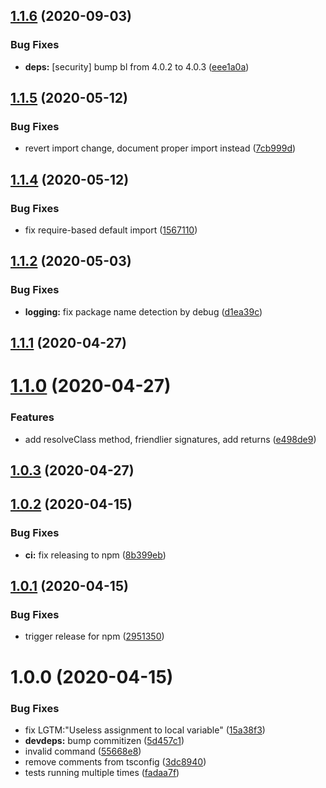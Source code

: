 ## [1.1.6](https://github.com/JuroOravec/instance-manager/compare/v1.1.5...v1.1.6) (2020-09-03)


### Bug Fixes

* **deps:** [security] bump bl from 4.0.2 to 4.0.3 ([eee1a0a](https://github.com/JuroOravec/instance-manager/commit/eee1a0aca47dcb736192f1b8e3ff8c461bffcb3f))

## [1.1.5](https://github.com/JuroOravec/instance-manager/compare/v1.1.4...v1.1.5) (2020-05-12)


### Bug Fixes

* revert import change, document proper import instead ([7cb999d](https://github.com/JuroOravec/instance-manager/commit/7cb999d36518aa9dfd6ff2d543bde1ef95ade05e))

## [1.1.4](https://github.com/JuroOravec/instance-manager/compare/v1.1.3...v1.1.4) (2020-05-12)


### Bug Fixes

* fix require-based default import ([1567110](https://github.com/JuroOravec/instance-manager/commit/1567110734d9b68dc34d59efd4e8867f4332c810))

## [1.1.2](https://github.com/JuroOravec/instance-manager/compare/v1.1.1...v1.1.2) (2020-05-03)


### Bug Fixes

* **logging:** fix package name detection by debug ([d1ea39c](https://github.com/JuroOravec/instance-manager/commit/d1ea39ce8b93be95e71201034e80d55b5d2f2ebe))

## [1.1.1](https://github.com/JuroOravec/instance-manager/compare/v1.1.0...v1.1.1) (2020-04-27)

# [1.1.0](https://github.com/JuroOravec/instance-manager/compare/v1.0.3...v1.1.0) (2020-04-27)


### Features

* add resolveClass method, friendlier signatures, add returns ([e498de9](https://github.com/JuroOravec/instance-manager/commit/e498de95c97484cdd4a3bc3359ffbffd1c1fce3a))

## [1.0.3](https://github.com/JuroOravec/instance-manager/compare/v1.0.2...v1.0.3) (2020-04-27)

## [1.0.2](https://github.com/JuroOravec/instance-manager/compare/v1.0.1...v1.0.2) (2020-04-15)


### Bug Fixes

* **ci:** fix releasing to npm ([8b399eb](https://github.com/JuroOravec/instance-manager/commit/8b399ebcae0fd75bf361e77cf9f0277455463b8b))

## [1.0.1](https://github.com/JuroOravec/instance-manager/compare/v1.0.0...v1.0.1) (2020-04-15)


### Bug Fixes

* trigger release for npm ([2951350](https://github.com/JuroOravec/instance-manager/commit/2951350bfef73b272a7b78c64355f5dafa0ebbda))

# 1.0.0 (2020-04-15)


### Bug Fixes

* fix LGTM:"Useless assignment to local variable" ([15a38f3](https://github.com/JuroOravec/instance-manager/commit/15a38f34136c7a11db69c32863d36e7c70f51067))
* **devdeps:** bump commitizen ([5d457c1](https://github.com/JuroOravec/instance-manager/commit/5d457c113dfda04310146443ffb58d50e818fc17))
* invalid command ([55668e8](https://github.com/JuroOravec/instance-manager/commit/55668e8b61dd2661cf5e1f64b9caad35405672e1))
* remove comments from tsconfig ([3dc8940](https://github.com/JuroOravec/instance-manager/commit/3dc8940d664b5ed2a45416bc98ebf3f7ca255f21))
* tests running multiple times ([fadaa7f](https://github.com/JuroOravec/instance-manager/commit/fadaa7fa21460e55866e8b5622630cce92d825b3))

